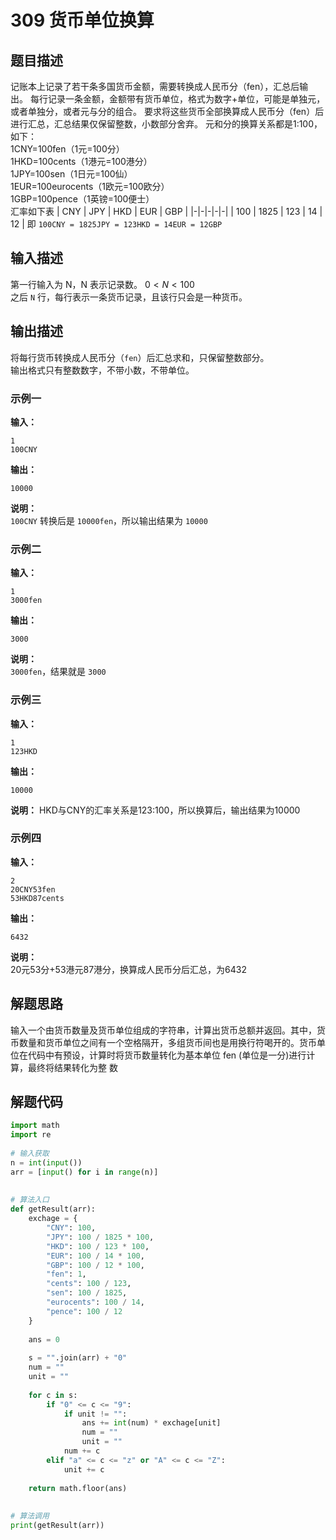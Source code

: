 # 309 货币单位换算

## 题目描述
记账本上记录了若干条多国货币金额，需要转换成人民币分（fen），汇总后输出。
每行记录一条金额，金额带有货币单位，格式为数字+单位，可能是单独元，或者单独分，或者元与分的组合。
要求将这些货币全部换算成人民币分（fen）后进行汇总，汇总结果仅保留整数，小数部分舍弃。
元和分的换算关系都是1:100，如下：  
1CNY=100fen（1元=100分）  
1HKD=100cents（1港元=100港分）  
1JPY=100sen（1日元=100仙）  
1EUR=100eurocents（1欧元=100欧分）  
1GBP=100pence（1英镑=100便士）  
汇率如下表
| CNY | JPY | HKD | EUR | GBP |
|-|-|-|-|-|
| 100 | 1825 | 123 | 14 | 12 |
即 `100CNY = 1825JPY = 123HKD = 14EUR = 12GBP`

## 输入描述
第一行输入为 N，N 表示记录数。
$0<N<100$  
之后 `N` 行，每行表示一条货币记录，且该行只会是一种货币。

## 输出描述
将每行货币转换成人民币分（`fen`）后汇总求和，只保留整数部分。  
输出格式只有整数数字，不带小数，不带单位。

### 示例一
**输入：**
```shell
1
100CNY
```

**输出：**
```shell
10000
```

**说明：**  
`100CNY` 转换后是 `10000fen`，所以输出结果为 `10000`


### 示例二
**输入：**
```shell
1
3000fen
```

**输出：**
```shell
3000
```

**说明：**  
`3000fen`，结果就是 `3000`

### 示例三
**输入：**
```shell
1
123HKD
```
**输出：**
```shell
10000
```
**说明：**
HKD与CNY的汇率关系是123:100，所以换算后，输出结果为10000

### 示例四
**输入：**
```shell
2
20CNY53fen
53HKD87cents
```
**输出：**
```shell
6432
```
**说明：**  
20元53分+53港元87港分，换算成人民币分后汇总，为6432

## 解题思路
输入一个由货币数量及货币单位组成的字符串，计算出货币总额并返回。其中，货币数量和货币单位之间有一个空格隔开，多组货币间也是用换行符喝开的。货币单位在代码中有预设，计算时将货币数量转化为基本单位 fen (单位是一分)进行计算，最终将结果转化为整
数

## 解题代码

```python
import math
import re
 
# 输入获取
n = int(input())
arr = [input() for i in range(n)]
 
 
# 算法入口
def getResult(arr):
    exchage = {
        "CNY": 100,
        "JPY": 100 / 1825 * 100,
        "HKD": 100 / 123 * 100,
        "EUR": 100 / 14 * 100,
        "GBP": 100 / 12 * 100,
        "fen": 1,
        "cents": 100 / 123,
        "sen": 100 / 1825,
        "eurocents": 100 / 14,
        "pence": 100 / 12
    }
 
    ans = 0
 
    s = "".join(arr) + "0"
    num = ""
    unit = ""
 
    for c in s:
        if "0" <= c <= "9":
            if unit != "":
                ans += int(num) * exchage[unit]
                num = ""
                unit = ""
            num += c
        elif "a" <= c <= "z" or "A" <= c <= "Z":
            unit += c
 
    return math.floor(ans)
 
 
# 算法调用
print(getResult(arr))
```